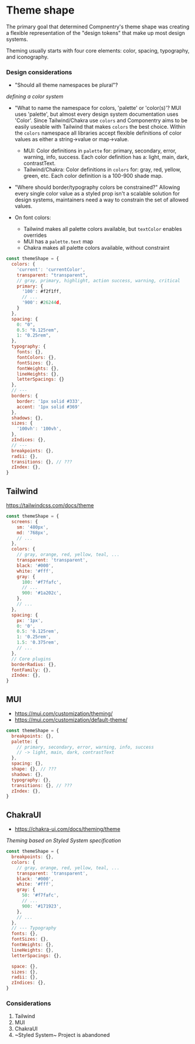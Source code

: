 # Theme shape

The primary goal that determined Compnentry's theme shape was creating a
flexible representation of the "design tokens" that make up most design systems.

Theming usually starts with four core elements: color, spacing, typography, and
iconography.

### Design considerations

- "Should all theme namespaces be plural"?

_defining a color system_

- "What to name the namespace for colors, 'palette' or 'color(s)'? MUI uses
  'palette', but almost every design system documentation uses 'Color'. Since
  Tailwind/Chakra use `colors` and Componentry aims to be easily useable with
  Tailwind that makes `colors` the best choice. Within the `colors` namespace
  all libraries accept flexible definitions of color values as either a
  string->value or map->value.

  - MUI: Color definitions in `palette` for: primary, secondary, error, warning,
    info, success. Each color definition has a: light, main, dark, contrastText.
  - Tailwind/Chakra: Color definitions in `colors` for: gray, red, yellow,
    green, etc. Each color definition is a 100-900 shade map.

- "Where should border/typography colors be constrained?" Allowing every single
  color value as a styled prop isn't a scalable solution for design systems,
  maintainers need a way to constrain the set of allowed values.

- On font colors:
  - Tailwind makes all palette colors available, but `textColor` enables
    overrides
  - MUI has a `palette.text` map
  - Chakra makes all palette colors available, without constraint

```js
const themeShape = {
  colors: {
    'current': 'currentColor',
    transparent: "transparent",
    // gray, primary, highlight, action success, warning, critical
    primary: {
      '100': #f2f1ff,
      // ...
      '900': #26244d,
    }
  },
  spacing: {
    0: "0",
    0.5: "0.125rem",
    1: "0.25rem",
  },
  typography: {
    fonts: {},
    fontColors: {},
    fontSizes: {},
    fontWeights: {},
    lineHeights: {},
    letterSpacings: {}
  },
  // ---
  borders: {
    border: '1px solid #333',
    accent: '1px solid #369'
  },
  shadows: {},
  sizes: {
    '100vh': '100vh',
  },
  zIndices: {},
  // ---
  breakpoints: {},
  radii: {},
  transitions: {}, // ???
  zIndex: {},
}
```

## Tailwind

https://tailwindcss.com/docs/theme

```js
const themeShape = {
  screens: {
    sm: '480px',
    md: '768px',
    // ...
  },
  colors: {
    // gray, orange, red, yellow, teal, ...
    transparent: 'transparent',
    black: '#000',
    white: '#fff',
    gray: {
      100: '#f7fafc',
      // ...
      900: '#1a202c',
    },
    // ...
  },
  spacing: {
    px: '1px',
    0: '0',
    0.5: '0.125rem',
    1: '0.25rem',
    1.5: '0.375rem',
    // ...
  },
  // Core plugins
  borderRadius: {},
  fontFamily: {},
  zIndex: {},
}
```

## MUI

- https://mui.com/customization/theming/
- https://mui.com/customization/default-theme/

```js
const themeShape = {
  breakpoints: {},
  palette: {
    // primary, secondary, error, warning, info, success
    // -> light, main, dark, contrastText
  },
  spacing: {},
  shape: {}, // ???
  shadows: {},
  typography: {},
  transitions: {}, // ???
  zIndex: {},
}
```

## ChakraUI

- https://chakra-ui.com/docs/theming/theme

_Theming based on Styled System specification_

```js
const themeShape = {
  breakpoints: {},
  colors: {
    // gray, orange, red, yellow, teal, ...
    transparent: 'transparent',
    black: '#000',
    white: '#fff',
    gray: {
      50: '#f7fafc',
      // ...
      900: '#171923',
    },
    // ...
  },
  // --- Typography
  fonts: {},
  fontSizes: {},
  fontWeights: {},
  lineHeights: {},
  letterSpacings: {},

  space: {},
  sizes: {},
  radii: {},
  zIndices: {},
}
```

### Considerations

1. Tailwind
2. MUI
3. ChakraUI
4. ~Styled System~ Project is abandoned

